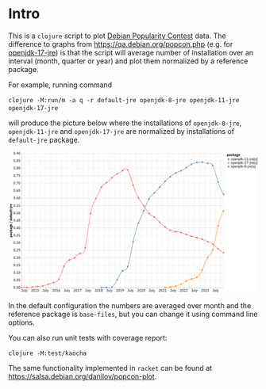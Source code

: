 # Intro

This is a `clojure` script to plot [Debian Popularity
Contest](https://popcon.debian.org/) data. The difference to graphs from
<https://qa.debian.org/popcon.php> (e.g. for
[openjdk-17-jre](https://qa.debian.org/popcon-graph.php?packages=openjdk-17-jre))
is that the script will average number of installation over an interval (month,
quarter or year) and plot them normalized by a reference package.

For example, running command

    clojure -M:run/m -a q -r default-jre openjdk-8-jre openjdk-11-jre openjdk-17-jre

will produce the picture below where the installations of `openjdk-8-jre`,
`openjdk-11-jre` and `openjdk-17-jre` are normalized by installations of
`default-jre` package.

![](visualization.png)

In the default configuration the numbers are averaged over month and the
reference package is `base-files`, but you can change it using command line
options.

You can also run unit tests with coverage report:

    clojure -M:test/kaocha

The same functionality implemented in `racket` can be found at
<https://salsa.debian.org/danilov/popcon-plot>.

